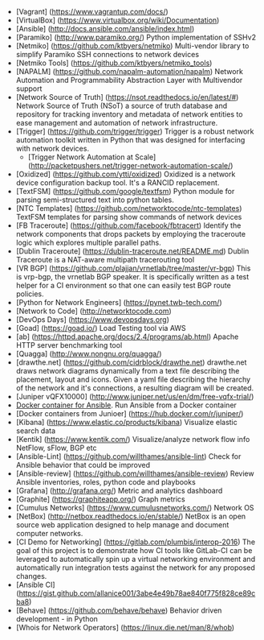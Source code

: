 * [Vagrant] (https://www.vagrantup.com/docs/)
* [VirtualBox] (https://www.virtualbox.org/wiki/Documentation)
* [Ansible] (http://docs.ansible.com/ansible/index.html)
* [Paramiko] (http://www.paramiko.org/)  Python implementation of SSHv2
* [Netmiko] (https://github.com/ktbyers/netmiko) Multi-vendor library to simplify Paramiko SSH connections to network devices
* [Netmiko Tools] (https://github.com/ktbyers/netmiko_tools)
* [NAPALM] (https://github.com/napalm-automation/napalm) Network Automation and Programmability Abstraction Layer with Multivendor support
* [Network Source of Truth] (https://nsot.readthedocs.io/en/latest/#) Network Source of Truth (NSoT) a source of truth database and repository for tracking inventory and metadata of network entities to ease management and automation of network infrastructure.
* [Trigger] (https://github.com/trigger/trigger) Trigger is a robust network automation toolkit written in Python that was designed for interfacing with network devices.
    * [Trigger Network Automation at Scale] (http://packetpushers.net/trigger-network-automation-scale/) 
* [Oxidized] (https://github.com/ytti/oxidized) Oxidized is a network device configuration backup tool. It's a RANCID replacement.
* [TextFSM] (https://github.com/google/textfsm) Python module for parsing semi-structured text into python tables.
* [NTC Templates] (https://github.com/networktocode/ntc-templates) TextFSM templates for parsing show commands of network devices
* [FB Traceroute] (https://github.com/facebook/fbtracert) Identify the network components that drops packets by employing the traceroute logic which explores multiple parallel paths.
* [Dublin Traceroute] (https://dublin-traceroute.net/README.md) Dublin Traceroute is a NAT-aware multipath tracerouting tool
* [VR BGP] (https://github.com/plajjan/vrnetlab/tree/master/vr-bgp) This is vrp-bgp, the vrnetlab BGP speaker. It is specifically written as a test helper for a CI environment so that one can easily test BGP route policies.
* [Python for Network Engineers] (https://pynet.twb-tech.com/)
* [Network to Code] (http://networktocode.com)
* [DevOps Days] (https://www.devopsdays.org)
* [Goad] (https://goad.io/) Load Testing tool via AWS
* [ab] (https://httpd.apache.org/docs/2.4/programs/ab.html) Apache HTTP server benchmarking tool
* [Quagga] (http://www.nongnu.org/quagga/)
* [drawthe.net] (https://github.com/cidrblock/drawthe.net) drawthe.net draws network diagrams dynamically from a text file describing the placement, layout and icons. Given a yaml file describing the hierarchy of the network and it's connections, a resulting diagram will be created.
* [Juniper vQFX10000] (http://www.juniper.net/us/en/dm/free-vqfx-trial/) 
* [Docker container for Ansible](https://github.com/cidrblock/ansible-docker). Run Ansible from a Docker container
* [Docker containers from Junioer] (https://hub.docker.com/r/juniper/)
* [Kibana] (https://www.elastic.co/products/kibana) Visualize elastic search data
* [Kentik] (https://www.kentik.com/)  Visualize/analyze network flow info NetFlow, sFlow, BGP etc
* [Ansible-Lint] (https://github.com/willthames/ansible-lint)  Check for Ansible behavior that could be improved
* [Ansible-review] (https://github.com/willthames/ansible-review) Review Ansible inventories, roles, python code and playbooks
* [Grafana] (http://grafana.org/)  Metric and analytics dashboard
* [Graphite] (https://graphiteapp.org/) Graph metrics
* [Cumulus Networks] (https://www.cumulusnetworks.com/) Network OS
* [NetBox] (http://netbox.readthedocs.io/en/stable/) NetBox is an open source web application designed to help manage and document computer networks.
* [CI Demo for Networking] (https://gitlab.com/plumbis/interop-2016) The goal of this project is to demonstrate how CI tools like GitLab-CI can be leveraged to automatically spin up a virtual networking environment and automatically run integration tests against the network for any proposed changes. 
* [Ansible CI] (https://gist.github.com/allanice001/3abe4e49b78ae840f775f828ce89cba8)
* [Behave] (https://github.com/behave/behave) Behavior driven development - in Python
* [Whois for Network Operators] (https://linux.die.net/man/8/whob)
